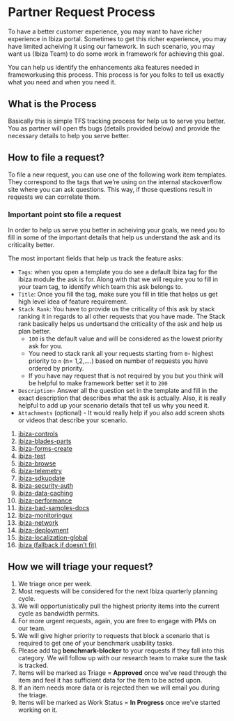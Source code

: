 <a name="partner-request-process"></a>
# Partner Request Process

To have a better customer experience, you may want to have richer experience in Ibiza portal. Sometimes to get this richer experience, you may have limited acheiving it using our famework. In such scenario, you may want us (Ibiza Team) to do some work in framework for achieving this goal.

You can help us identify the enhancements aka features needed in frameworkusing this process. This process is for you folks to tell us exactly what you need and when you need it.

<a name="partner-request-process-what-is-the-process"></a>
## What is the Process

Basically this is simple TFS tracking process for help us to serve you better. You as partner will open tfs bugs (details provided below) and provide the necessary details to help you serve better.

<a name="partner-request-process-how-to-file-a-request"></a>
## How to file a request?

To file a new request, you can use one of the following work item templates.  They correspond to the tags that we’re using on the internal stackoverflow site where you can ask questions.  This way, if those questions result in requests we can correlate them.

<a name="partner-request-process-how-to-file-a-request-important-point-sto-file-a-request"></a>
### Important point sto file a request
In order to help us serve you better in acheiving your goals, we need you to fill in some of the important details that help us understand the ask and its criticality better.

The most important fields that help us track the feature asks:
- ``Tags``: when you open a template you do see a default Ibiza tag for the ibiza module the ask is for. Along with that we will require you to fill in your team tag, to identify which team this ask belongs to.
- ``Title``: Once you fill the tag, make sure you fill in title that helps us get high level idea of feature requirement. 
- ``Stack Rank``: You have to provide us the criticality of this ask by stack ranking it in regards to all other requests that you have made. The Stack rank basically helps us undertsand the criticality of the ask and help us plan better.
    - ``100`` is the default value and will be considered as the lowest priority ask for you.
    - You need to stack rank all your requests starting from ``0``- highest priority to ``n`` (n= 1,2,....) based on number of requests you have ordered by priority.
    - If you have nay request that is not required by you but you think will be helpful to make framework better set it to ``200``
- ``Description``- Answer all the question set in the template and fill in the exact description that describes what the ask is actually. Also, it is really helpful to add up your scenario details that tell us why you need it. 
- ``Attachments``  (optional) - It would really help if you also add screen shots or videos that describe your scenario.

1. [ibiza-controls](http://aka.ms/new-ibiza-controls-request)
1. [ibiza-blades-parts](http://aka.ms/new-ibiza-blades-parts-request)
1. [ibiza-forms-create](http://aka.ms/new-ibiza-forms-create-request)
1. [ibiza-test](http://aka.ms/new-ibiza-test-request)
1. [ibiza-browse](http://aka.ms/new-ibiza-browse-request)
1. [ibiza-telemetry](http://aka.ms/new-ibiza-telemetry-request)
1. [ibiza-sdkupdate](http://aka.ms/new-ibiza-sdkupdate-request)
1. [ibiza-security-auth](http://aka.ms/new-ibiza-security-auth-request)
1. [ibiza-data-caching](http://aka.ms/new-ibiza-data-caching-request)
1. [ibiza-performance](http://aka.ms/new-ibiza-performance-request)
1. [ibiza-bad-samples-docs](http://aka.ms/new-ibiza-bad-samples-docs-request)
1. [ibiza-monitoringux](http://aka.ms/new-ibiza-monitoringux-request)
1. [ibiza-network](http://aka.ms/new-ibiza-network-request)
1. [ibiza-deployment](http://aka.ms/new-ibiza-deployment-request)
1. [ibiza-localization-global](http://aka.ms/new-ibiza-localization-global-request)
1. [ibiza (fallback if doesn’t fit)](http://aka.ms/new-ibiza-uncategorized-request)

<a name="partner-request-process-how-we-will-triage-your-request"></a>
## How we will triage your request?

1.  We triage once per week.
1.	Most requests will be considered for the next Ibiza quarterly planning cycle. 
1.	We will opportunistically pull the highest priority items into the current cycle as bandwidth permits.  
1.	For more urgent requests, again, you are free to engage with PMs on our team.
1.	We will give higher priority to requests that block a scenario that is required to get one of your benchmark usability tasks.  
1.	Please add tag **benchmark-blocker** to your requests if they fall into this category.  We will follow up with our research team to make sure the task is tracked.
1.	Items will be marked as Triage = **Approved** once we’ve read through the item and feel it has sufficient data for the item to be acted upon.
1.	If an item needs more data or is rejected then we will email you during the triage.
1.	Items will be marked as Work Status = **In Progress** once we’ve started working on it.

